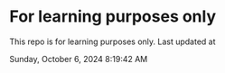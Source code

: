 # For learning purposes only
This repo is for learning purposes only.
Last updated at

Sunday, October 6, 2024 8:19:42 AM

